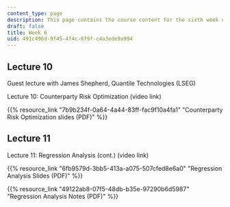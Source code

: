 ```yaml
---
content_type: page
description: This page contains the course content for the sixth week of class.
draft: false
title: Week 6
uid: 491c496d-9f45-4f4c-8f9f-c4a3ede9a994
---
```

## Lecture 10

Guest lecture with James Shepherd, Quantile Technologies (LSEG)

Lecture 10: Counterparty Risk Optimization (video link)

{{% resource_link "7b9b234f-0a64-4a44-83ff-fac9f10a4fa1" "Counterparty Risk Optimization slides (PDF)" %}}

## Lecture 11

Lecture 11: Regression Analysis (cont.) (video link)

{{% resource_link "6fb9579d-3bb5-413a-a075-507cfed8e6a0" "Regression Analysis Slides (PDF)" %}}

{{% resource_link "49122ab8-07f5-48db-b35e-97290b6d5987" "Regression Analysis Notes (PDF)" %}}